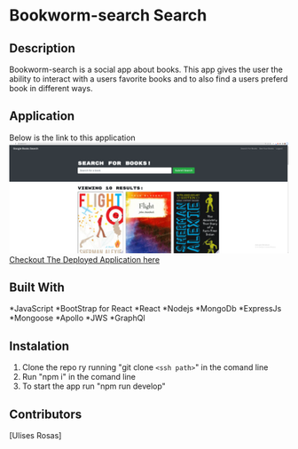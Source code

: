 # Bookworm-search Search

## Description
Bookworm-search is a social app about books. This app gives the user the ability to interact with
a users favorite books and to also find a users preferd book in different ways.

## Application
Below is the link to this application
![application](/client/public/assets/images/book-search.png)
[Checkout The Deployed Application here](https://quiet-garden-70278.herokuapp.com/)

## Built With
*JavaScript *BootStrap for React *React 
*Nodejs *MongoDb *ExpressJs *Mongoose *Apollo
*JWS *GraphQl

## Instalation
1. Clone the repo ry running  "git clone `<ssh path>`" in the comand line 
2. Run "npm i" in the comand line 
3. To start the app run "npm run develop"

## Contributors
[Ulises Rosas]

